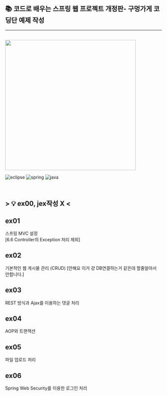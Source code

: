 ## 📚 코드로 배우는 스프링 웹 프로젝트 개정판- 구멍가게 코딩단 예제 작성
---
<br>

<img src="https://user-images.githubusercontent.com/92353613/211622755-ff32784e-ae60-4458-a769-5dcc05308964.png" style="height:30em;"/>

![eclipse](https://img.shields.io/badge/eclipse-2C2255?style=for-the-badge&logo=eclipseide&logoColor=white)
![spring](https://img.shields.io/badge/spring-6DB33F?style=for-the-badge&logo=spring&logoColor=white)
![java](https://img.shields.io/badge/java-1.8-2F2625?style=for-the-badge&logo=coffeescript&logoColor=white) 

<br/>

## > 💡 ex00, jex작성 X <


## ex01 
스프링 MVC 설정  
[6.6 Controller의 Exception 처리 제외]
## ex02 
기본적인 웹 게시물 관리 (CRUD)
[안해요 이거 걍 DB연결하는거 같은데 할줄알아서 안합니다.]
## ex03 
REST 방식과 Ajax를 이용하는 댓글 처리
## ex04 
AOP와 트랜잭션
## ex05 
파일 업로드 처리
## ex06 
Spring Web Security를 이용한 로그인 처리